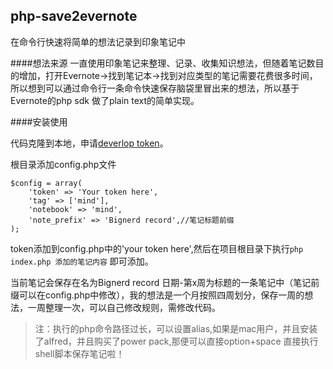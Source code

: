 ## php-save2evernote
在命令行快速将简单的想法记录到印象笔记中

####想法来源
一直使用印象笔记来整理、记录、收集知识想法，但随着笔记数目的增加，打开Evernote->找到笔记本->找到对应类型的笔记需要花费很多时间，所以想到可以通过命令行一条命令快速保存脑袋里冒出来的想法，所以基于Evernote的php sdk 做了plain text的简单实现。

####安装使用

代码克隆到本地，申请[deverlop token](https://dev.evernote.com/doc/articles/dev_tokens.php)。

根目录添加config.php文件
```
$config = array(
    'token' => 'Your token here',
    'tag' => ['mind'],
    'notebook' => 'mind',
    'note_prefix' => 'Bignerd record',//笔记标题前缀
);
```

token添加到config.php中的'your token here',然后在项目根目录下执行`php index.php 添加的笔记内容` 即可添加。

当前笔记会保存在名为Bignerd record 日期-第x周为标题的一条笔记中（笔记前缀可以在config.php中修改），我的想法是一个月按照四周划分，保存一周的想法，一周整理一次，可以自己修改规则，需修改代码。

>注：执行的php命令路径过长，可以设置alias,如果是mac用户，并且安装了alfred，并且购买了power pack,那便可以直接option+space 直接执行shell脚本保存笔记啦！
